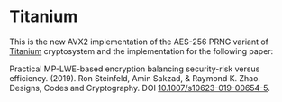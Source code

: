 # Titanium

This is the new AVX2 implementation of the AES-256 PRNG variant of [Titanium](http://users.monash.edu.au/~rste/Titanium.html) cryptosystem and the implementation for the following paper:

Practical MP-LWE-based encryption balancing security-risk versus efficiency. (2019). Ron Steinfeld, Amin Sakzad, & Raymond K. Zhao. Designs, Codes and Cryptography. DOI [10.1007/s10623-019-00654-5](https://doi.org/10.1007/s10623-019-00654-5).
